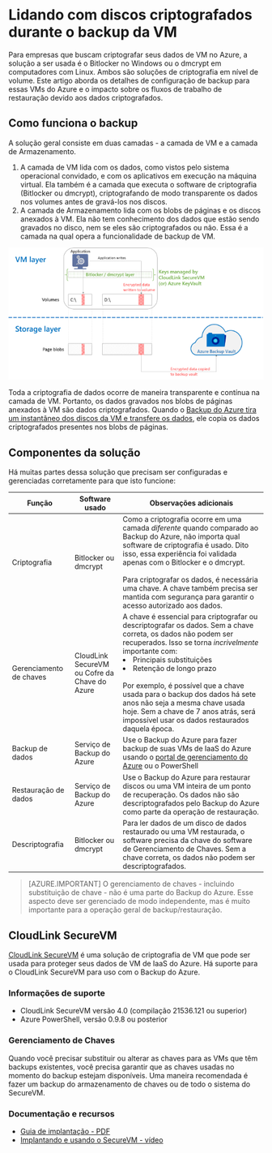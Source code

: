 <properties
   pageTitle="Backup do Azure - Backup das VMs de IaaS do Azure com discos criptografados | Microsoft Azure"
   description="Saiba como o Backup do Azure trata dados criptografados usando o BitLocker ou dmcrypt durante o backup de VM de IaaS. Este artigo o prepara para as diferenças nas experiências de backup e restauração ao lidar com discos criptografados."
   services="backup"
   documentationCenter=""
   authors="markgalioto"
   manager="jwhit"
   editor=""/>
<tags
   ms.service="backup"
   ms.devlang="na"
   ms.topic="article"
   ms.tgt_pltfrm="na"
   ms.workload="storage-backup-recovery"
   ms.date="03/14/2016"
   ms.author="markgal; jimpark"/>

# Lidando com discos criptografados durante o backup da VM

Para empresas que buscam criptografar seus dados de VM no Azure, a solução a ser usada é o Bitlocker no Windows ou o dmcrypt em computadores com Linux. Ambos são soluções de criptografia em nível de volume. Este artigo aborda os detalhes de configuração de backup para essas VMs do Azure e o impacto sobre os fluxos de trabalho de restauração devido aos dados criptografados.

## Como funciona o backup

A solução geral consiste em duas camadas - a camada de VM e a camada de Armazenamento.

1. A camada de VM lida com os dados, como vistos pelo sistema operacional convidado, e com os aplicativos em execução na máquina virtual. Ela também é a camada que executa o software de criptografia (Bitlocker ou dmcrypt), criptografando de modo transparente os dados nos volumes antes de gravá-los nos discos.
2. A camada de Armazenamento lida com os blobs de páginas e os discos anexados à VM. Ela não tem conhecimento dos dados que estão sendo gravados no disco, nem se eles são criptografados ou não. Essa é a camada na qual opera a funcionalidade de backup de VM.

![Como a criptografia do Bitlocker e o backup de VM do Azure coexistem](./media/backup-azure-vms-encryption/how-it-works.png)

Toda a criptografia de dados ocorre de maneira transparente e contínua na camada de VM. Portanto, os dados gravados nos blobs de páginas anexados à VM são dados criptografados. Quando o [Backup do Azure tira um instantâneo dos discos da VM e transfere os dados](backup-azure-vms-introduction.md#how-does-azure-back-up-virtual-machines), ele copia os dados criptografados presentes nos blobs de páginas.

## Componentes da solução

Há muitas partes dessa solução que precisam ser configuradas e gerenciadas corretamente para que isto funcione:

| Função | Software usado | Observações adicionais |
| -------- | ------------- | ------- |
| Criptografia | Bitlocker ou dmcrypt | Como a criptografia ocorre em uma camada *diferente* quando comparado ao Backup do Azure, não importa qual software de criptografia é usado. Dito isso, essa experiência foi validada apenas com o Bitlocker e o dmcrypt.<br><br> Para criptografar os dados, é necessária uma chave. A chave também precisa ser mantida com segurança para garantir o acesso autorizado aos dados. |
| Gerenciamento de chaves | CloudLink SecureVM<br>ou Cofre da Chave do Azure | A chave é essencial para criptografar ou descriptografar os dados. Sem a chave correta, os dados não podem ser recuperados. Isso se torna *incrivelmente* importante com:<br><li>Principais substituições<li>Retenção de longo prazo<br><br>Por exemplo, é possível que a chave usada para o backup dos dados há sete anos não seja a mesma chave usada hoje. Sem a chave de 7 anos atrás, será impossível usar os dados restaurados daquela época.|
| Backup de dados | Serviço de Backup do Azure | Use o Backup do Azure para fazer backup de suas VMs de IaaS do Azure usando o [portal de gerenciamento do Azure](http://manage.windowsazure.com) ou o PowerShell |
| Restauração de dados | Serviço de Backup do Azure | Use o Backup do Azure para restaurar discos ou uma VM inteira de um ponto de recuperação. Os dados não são descriptografados pelo Backup do Azure como parte da operação de restauração.|
| Descriptografia | Bitlocker ou dmcrypt | Para ler dados de um disco de dados restaurado ou uma VM restaurada, o software precisa da chave do software de Gerenciamento de Chaves. Sem a chave correta, os dados não podem ser descriptografados. |

> [AZURE.IMPORTANT]  O gerenciamento de chaves - incluindo substituição de chave - não é uma parte do Backup do Azure. Esse aspecto deve ser gerenciado de modo independente, mas é muito importante para a operação geral de backup/restauração.

## CloudLink SecureVM

[CloudLink SecureVM](http://www.cloudlinktech.com/choose-your-cloud/microsoft-azure/) é uma solução de criptografia de VM que pode ser usada para proteger seus dados de VM de IaaS do Azure. Há suporte para o CloudLink SecureVM para uso com o Backup do Azure.

### Informações de suporte

- CloudLink SecureVM versão 4.0 (compilação 21536.121 ou superior)
- Azure PowerShell, versão 0.9.8 ou posterior

### Gerenciamento de Chaves

Quando você precisar substituir ou alterar as chaves para as VMs que têm backups existentes, você precisa garantir que as chaves usadas no momento do backup estejam disponíveis. Uma maneira recomendada é fazer um backup do armazenamento de chaves ou de todo o sistema do SecureVM.

### Documentação e recursos

- [Guia de implantação - PDF](http://www.cloudlinktech.com/Azure/CL_SecureVM_4_0_DG_EMC_Azure_R2.pdf)
- [Implantando e usando o SecureVM - vídeo](https://www.youtube.com/watch?v=8AIRe92UDNg)

<!---HONumber=AcomDC_0316_2016-->